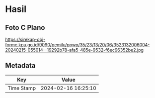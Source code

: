 # Hasil

## Foto C Plano

https://sirekap-obj-formc.kpu.go.id/9090/pemilu/ppwp/35/23/13/20/06/3523132006004-20240215-055014--19292b78-afa5-485e-9532-f6ec96352be2.jpg


## Metadata

| Key        | Value               |
| ---------- | ------------------- |
| Time Stamp | 2024-02-16 16:25:10 |




